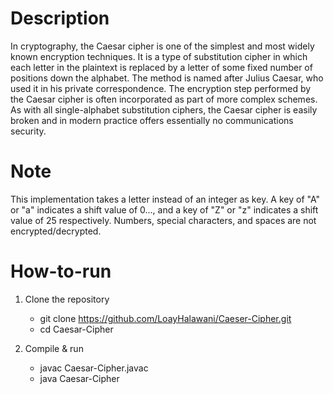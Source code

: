 # Description

In cryptography, the Caesar cipher is one of the simplest and most widely known encryption techniques. It is a type of substitution cipher in which each letter in the plaintext is replaced by a letter of some fixed number of positions down the alphabet. The method is named after Julius Caesar, who used it in his private correspondence. The encryption step performed by the Caesar cipher is often incorporated as part of more complex schemes. As with all single-alphabet substitution ciphers, the Caesar cipher is easily broken and in modern practice offers essentially no communications security.

# Note

This implementation takes a letter instead of an integer as key. A key of "A" or "a" indicates a shift value of 0..., and a key of "Z" or "z" indicates a shift value of 25 respectively. Numbers, special characters, and spaces are not encrypted/decrypted.

# How-to-run

1. Clone the repository

   - git clone https://github.com/LoayHalawani/Caeser-Cipher.git
   - cd Caesar-Cipher

2. Compile & run
   - javac Caesar-Cipher.javac
   - java Caesar-Cipher

